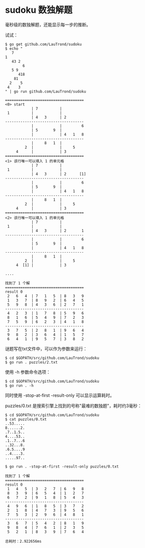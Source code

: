 # sudoku 数独解题

毫秒级的数独解题，还能显示每一步的推断。

试试：

    $ go get github.com/LauTrond/sudoku
    $ echo "
       7
    1
       43 2
            6
       5 9
          418
        81
      2    5
     4    3
    " | go run github.com/LauTrond/sudoku
    
    ====================================
    <0> start
                | 7          |            
     1          |            |            
                | 4   3      | 2          
    ------------------------------------
                |            |         6  
                | 5       9  |            
                |            | 4   1   8  
    ------------------------------------
                |     8   1  |            
             2  |            |     5      
         4      |            | 3          
    ====================================
    <1> 该行唯一可以填入 1 的单元格
                | 7          |            
     1          |            |            
                | 4   3      | 2      [1] 
    ------------------------------------
                |            |         6  
                | 5       9  |            
                |            | 4   1   8  
    ------------------------------------
                |     8   1  |            
             2  |            |     5      
         4      |            | 3          
    ====================================
    <2> 该行唯一可以填入 1 的单元格
                | 7          |            
     1          |            |            
                | 4   3      | 2       1  
    ------------------------------------
                |            |         6  
                | 5       9  |            
                |            | 4   1   8  
    ------------------------------------
                |     8   1  |            
             2  |            |     5      
         4  [1] |            | 3          

    ....
    
    找到了 1 个解
    ====================================
    result 0
     2   6   4  | 7   1   5  | 8   3   9  
     1   3   7  | 8   9   2  | 6   4   5  
     5   9   8  | 4   3   6  | 2   7   1  
    ------------------------------------
     4   2   3  | 1   7   8  | 5   9   6  
     8   1   6  | 5   4   9  | 7   2   3  
     7   5   9  | 6   2   3  | 4   1   8  
    ------------------------------------
     3   7   5  | 2   8   1  | 9   6   4  
     9   8   2  | 3   6   4  | 1   5   7  
     6   4   1  | 9   5   7  | 3   8   2  

谜题写在txt文件中，可以作为参数来运行：

    $ cd $GOPATH/src/github.com/LauTrond/sudoku
    $ go run . puzzles/2.txt

使用 -h 参数命令选项：

    $ cd $GOPATH/src/github.com/LauTrond/sudoku
    $ go run . -h

同时使用 -stop-at-first -result-only 可以显示运算耗时。

puzzles/0.txt 是搜索引擎上找到的号称"最难的数独题"，耗时约3毫秒：

    $ cd $GOPATH/src/github.com/LauTrond/sudoku
    $ cat puzzles/0.txt
    ..53.....
    8......2.
    .7..1.5..
    4....53..
    .1..7...6
    ..32...8.
    .6.5....9
    ..4....3.
    .....97..
    
    $ go run . -stop-at-first -result-only puzzles/0.txt
    
    找到了 1 个解
    ====================================
    result 0
     1   4   5  | 3   2   7  | 6   9   8  
     8   3   9  | 6   5   4  | 1   2   7  
     6   7   2  | 9   1   8  | 5   4   3  
    ------------------------------------
     4   9   6  | 1   8   5  | 3   7   2  
     2   1   8  | 4   7   3  | 9   5   6  
     7   5   3  | 2   9   6  | 4   8   1  
    ------------------------------------
     3   6   7  | 5   4   2  | 8   1   9  
     9   8   4  | 7   6   1  | 2   3   5  
     5   2   1  | 8   3   9  | 7   6   4  
    
    总耗时：2.922656ms
